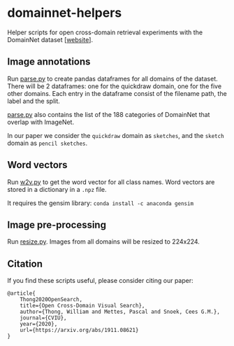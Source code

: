 # domainnet-helpers

Helper scripts for open cross-domain retrieval experiments with the DomainNet dataset [[website](http://ai.bu.edu/M3SDA/)].  

## Image annotations

Run [parse.py](parse.py) to create pandas dataframes for all domains of the dataset. There will be 2 dataframes: one for the quickdraw domain, one for the five other domains. Each entry in the dataframe consist of the filename path, the label and the split.

[parse.py](parse.py) also contains the list of the 188 categories of DomainNet that overlap with ImageNet.

In our paper we consider the `quickdraw` domain as `sketches`, and the `sketch` domain as `pencil sketches`.

## Word vectors

Run [w2v.py](w2v.py) to get the word vector for all class names. Word vectors are stored in a dictionary in a `.npz` file.

It requires the gensim library: `conda install -c anaconda gensim`

## Image pre-processing

Run [resize.py](resize.py). Images from all domains will be resized to 224x224.

## Citation
If you find these scripts useful, please consider citing our paper:

```
@article{
    Thong2020OpenSearch,
    title={Open Cross-Domain Visual Search},
    author={Thong, William and Mettes, Pascal and Snoek, Cees G.M.},
    journal={CVIU},
    year={2020},
    url={https://arxiv.org/abs/1911.08621}
}
```
